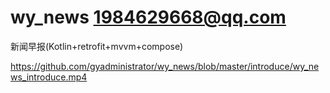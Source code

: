 # wy_news 1984629668@qq.com
新闻早报(Kotlin+retrofit+mvvm+compose)

https://github.com/gyadministrator/wy_news/blob/master/introduce/wy_news_introduce.mp4
